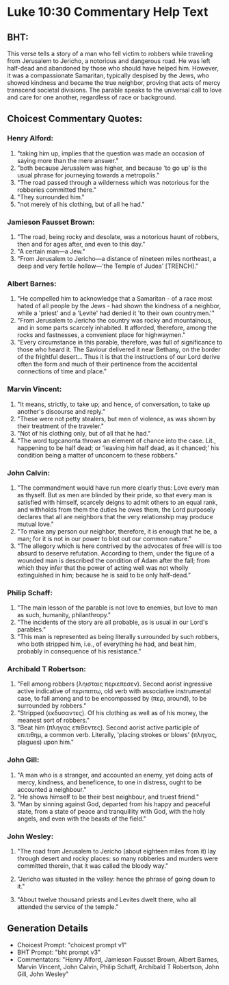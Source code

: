 # Luke 10:30 Commentary Help Text

## BHT:
This verse tells a story of a man who fell victim to robbers while traveling from Jerusalem to Jericho, a notorious and dangerous road. He was left half-dead and abandoned by those who should have helped him. However, it was a compassionate Samaritan, typically despised by the Jews, who showed kindness and became the true neighbor, proving that acts of mercy transcend societal divisions. The parable speaks to the universal call to love and care for one another, regardless of race or background.

## Choicest Commentary Quotes:
### Henry Alford:
1. "taking him up, implies that the question was made an occasion of saying more than the mere answer."
2. "both because Jerusalem was higher, and because ‘to go up’ is the usual phrase for journeying towards a metropolis."
3. "The road passed through a wilderness which was notorious for the robberies committed there."
4. "They surrounded him."
5. "not merely of his clothing, but of all he had."

### Jamieson Fausset Brown:
1. "The road, being rocky and desolate, was a notorious haunt of robbers, then and for ages after, and even to this day." 
2. "A certain man—a Jew." 
3. "From Jerusalem to Jericho—a distance of nineteen miles northeast, a deep and very fertile hollow—'the Temple of Judea' [TRENCH]."

### Albert Barnes:
1. "He compelled him to acknowledge that a Samaritan - of a race most hated of all people by the Jews - had shown the kindness of a neighbor, while a 'priest' and a 'Levite' had denied it 'to their own countrymen.'"
2. "From Jerusalem to Jericho the country was rocky and mountainous, and in some parts scarcely inhabited. It afforded, therefore, among the rocks and fastnesses, a convenient place for highwaymen."
3. "Every circumstance in this parable, therefore, was full of significance to those who heard it. The Saviour delivered it near Bethany, on the border of the frightful desert... Thus it is that the instructions of our Lord derive often the form and much of their pertinence from the accidental connections of time and place."

### Marvin Vincent:
1. "It means, strictly, to take up; and hence, of conversation, to take up another's discourse and reply."
2. "These were not petty stealers, but men of violence, as was shown by their treatment of the traveler."
3. "Not of his clothing only, but of all that he had."
4. "The word tugcanonta throws an element of chance into the case. Lit., happening to be half dead; or 'leaving him half dead, as it chanced;' his condition being a matter of unconcern to these robbers."

### John Calvin:
1. "The commandment would have run more clearly thus: Love every man as thyself. But as men are blinded by their pride, so that every man is satisfied with himself, scarcely deigns to admit others to an equal rank, and withholds from them the duties he owes them, the Lord purposely declares that all are neighbors that the very relationship may produce mutual love."
2. "To make any person our neighbor, therefore, it is enough that he be, a man; for it is not in our power to blot out our common nature."
3. "The allegory which is here contrived by the advocates of free will is too absurd to deserve refutation. According to them, under the figure of a wounded man is described the condition of Adam after the fall; from which they infer that the power of acting well was not wholly extinguished in him; because he is said to be only half-dead."

### Philip Schaff:
1. "The main lesson of the parable is not love to enemies, but love to man as such, humanity, philanthropy."
2. "The incidents of the story are all probable, as is usual in our Lord's parables."
3. "This man is represented as being literally surrounded by such robbers, who both stripped him, i.e., of everything he had, and beat him, probably in consequence of his resistance."

### Archibald T Robertson:
1. "Fell among robbers (ληισταις περιεπεσεν). Second aorist ingressive active indicative of περιπιπτω, old verb with associative instrumental case, to fall among and to be encompassed by (περ, around), to be surrounded by robbers."
2. "Stripped (εκδυσαντες). Of his clothing as well as of his money, the meanest sort of robbers."
3. "Beat him (πληγας επιθεντες). Second aorist active participle of επιτιθημ, a common verb. Literally, 'placing strokes or blows' (πληγας, plagues) upon him."

### John Gill:
1. "A man who is a stranger, and accounted an enemy, yet doing acts of mercy, kindness, and beneficence, to one in distress, ought to be accounted a neighbour."
2. "He shows himself to be their best neighbour, and truest friend."
3. "Man by sinning against God, departed from his happy and peaceful state, from a state of peace and tranquillity with God, with the holy angels, and even with the beasts of the field."

### John Wesley:
1. "The road from Jerusalem to Jericho (about eighteen miles from it) lay through desert and rocky places: so many robberies and murders were committed therein, that it was called the bloody way." 

2. "Jericho was situated in the valley: hence the phrase of going down to it." 

3. "About twelve thousand priests and Levites dwelt there, who all attended the service of the temple."


## Generation Details
- Choicest Prompt: "choicest prompt v1"
- BHT Prompt: "bht prompt v3"
- Commentators: "Henry Alford, Jamieson Fausset Brown, Albert Barnes, Marvin Vincent, John Calvin, Philip Schaff, Archibald T Robertson, John Gill, John Wesley"
